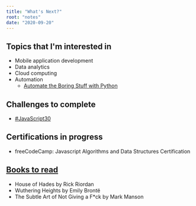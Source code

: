 ```yaml
---
title: "What's Next?"
root: "notes"
date: "2020-09-20"
---
```


## Topics that I'm interested in

- Mobile application development
- Data analytics
- Cloud computing
- Automation
  - [Automate the Boring Stuff with Python](https://automatetheboringstuff.com/?ref=hackernoon.com)

## Challenges to complete

- [#JavaScript30](https://javascript30.com/)

## Certifications in progress

- freeCodeCamp: Javascript Algorithms and Data Structures Certification

## [Books to read](https://www.goodreads.com/review/list/120933959?shelf=to-read&view=covers)

- House of Hades by Rick Riordan
- Wuthering Heights by Emily Brontë
- The Subtle Art of Not Giving a F\*ck by Mark Manson
